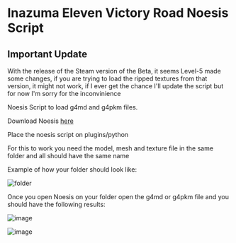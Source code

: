 # Inazuma Eleven Victory Road Noesis Script

## Important Update
With the release of the Steam version of the Beta, it seems Level-5 made some changes, if you are trying to load the ripped textures from that version, it might not work, if I ever get the chance I'll update the script but for now I'm sorry for the inconvinience

<p>Noesis Script to load g4md and g4pkm files.</p>
<p> 
  
 Download Noesis [here](https://richwhitehouse.com/index.php?content=inc_projects.php&showproject=91) </p>

<p>Place the noesis script on plugins/python</p>
<p>For this to work you need the model, mesh and texture file in the same folder and all should have the same name</p>
<p>Example of how your folder should look like:</p>

![folder](https://i.imgur.com/7x5PIp5.png)

<p>Once you open Noesis on your folder open the g4md or g4pkm file and you should have the following results:</p>


![image](https://github.com/AFGRocha/Inazuma-Eleven-Victory-Road-Noesis-Script/assets/29603913/e6492b47-cd26-4768-8ff4-957862152510)

![image](https://github.com/AFGRocha/Inazuma-Eleven-Victory-Road-Noesis-Script/assets/29603913/0805e278-6d39-4009-98bc-17e06667b62e)


